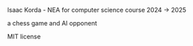 Isaac Korda - NEA for computer science course 2024 -> 2025

a chess game and AI opponent 

MIT license
